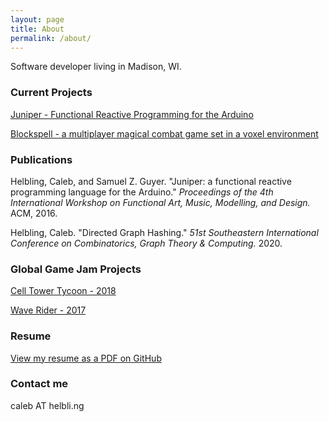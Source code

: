 ```yaml
---
layout: page
title: About
permalink: /about/
---
```


Software developer living in Madison, WI.


### Current Projects

[Juniper - Functional Reactive Programming for the Arduino](http://www.juniper-lang.org/)

[Blockspell - a multiplayer magical combat game set in a voxel environment](http://www.blockspell.com/)

### Publications

Helbling, Caleb, and Samuel Z. Guyer. "Juniper: a functional reactive programming language for the Arduino." *Proceedings of the 4th International Workshop on Functional Art, Music, Modelling, and Design.* ACM, 2016.

Helbling, Caleb. "Directed Graph Hashing." *51st Southeastern International Conference on
 Combinatorics, Graph Theory & Computing.* 2020.

### Global Game Jam Projects

[Cell Tower Tycoon - 2018](https://globalgamejam.org/2018/games/cell-tower-tycoon)

[Wave Rider - 2017](https://globalgamejam.org/2017/games/wave-rider-3)

### Resume

[View my resume as a PDF on GitHub](https://github.com/calebh/calebh.github.io/blob/master/resume.pdf)

### Contact me

caleb AT helbli.ng

